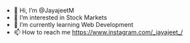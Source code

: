 - 👋 Hi, I’m @JayajeetM
- 👀 I’m interested in Stock Markets
- 🌱 I’m currently learning Web Development
- 📫 How to reach me https://www.instagram.com/_jayajeet_/

<!---
JayajeetM/JayajeetM is a ✨ special ✨ repository because its `README.md` (this file) appears on your GitHub profile.
You can click the Preview link to take a look at your changes.
--->
